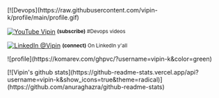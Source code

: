 <div align="left"> 
    [![Devops](https://raw.githubusercontent.com/vipin-k/profile/main/profile.gif)
    <p><a href="https://www.youtube.com/Devopsguru"><img alt="YouTube Vipin" align="center" src="https://img.shields.io/badge/YOUTUBE-gray.svg?colorA=6A788D&colorB=6A788D&style=for-the-badge" /></a>&nbsp;<small><strong>(subscribe)</strong> #Devops videos</small></p>
    <p><a href="https://www.linkedin.com/in/vipinkumar-gupta/"><img alt="LinkedIn @Vipin" align="center" src="https://img.shields.io/badge/LINKEDIN-gray.svg?colorA=6A788D&colorB=6A788D&style=for-the-badge" /></a>&nbsp;<small><strong>(connect)</strong> On LinkedIn y'all</small></p>
    <p>![profile](https://komarev.com/ghpvc/?username=vipin-k&color=green)</p>
    <p>[![Vipin's github stats](https://github-readme-stats.vercel.app/api?username=vipin-k&show_icons=true&theme=radical)](https://github.com/anuraghazra/github-readme-stats)</p>
</div>
